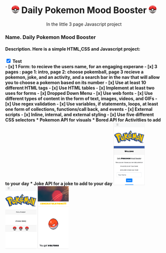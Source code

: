 <div align="center">
<h1><img src="/resources/pokeball2.png" width="25" height="25" alt="Pokemon"> Daily Pokemon Mood Booster <img src="/resources/pokeball2.png" width="25" height="25" alt="Pokemon"></h1>
<p syle="color:grey">In the little 3 page Javascript project <p>
</div>
<h3> Name. Daily Pokemon Mood Booster</h3>
<h4> Description. Here is a simple HTML,CSS and Javascript project:<h4>
<input type="checkbox" class="onoffswitch-checkbox" id="inline" checked> 
<label for="vehicle1"> Test</label><br>
- [x] 1 Form: to recieve the users name, for an engaging experane
- [x] 3 pages : page 1: intro, page 2: choose pokemball, page 3 recieve a pokemon, joke, and an activity, and a search bar in the nav that will allow you to choose a pokemon based on its number
- [x] Use at least 10 different HTML tags
- [x] Use HTML tables
- [x] Implement at least two uses for forms
- [x] Dropped Down Menu 
- [x] Use web fonts
- [x] Use different types of content in the form of text, images, videos, and GIFs
- [x] Use regex validation
- [x] Use variables, if statements, loops, at least one form of collections, functions/call back, and events
- [x] External scripts
- [x] Inline, internal, and external styling
- [x] Use five different CSS selectors
* <a link="https://pokeapi.co/"> Pokemon API</a> for visuals
* <a link="https://www.boredapi.com/"> Bored API</a> for Activitlies to add to your day
* <a link="https://official-joke-api.appspot.com/random_joke"> Joke API</a> for a joke to add to your day


<img src="/resources/Page_1.png" width="100" height="200" alt="Page 1"> 
<img src="/resources/Page_2.png" width="100" height="200" alt="Page 2"> 
<img src="/resources/Page_3.png" width="100" height="200" alt="Page 3"> 
